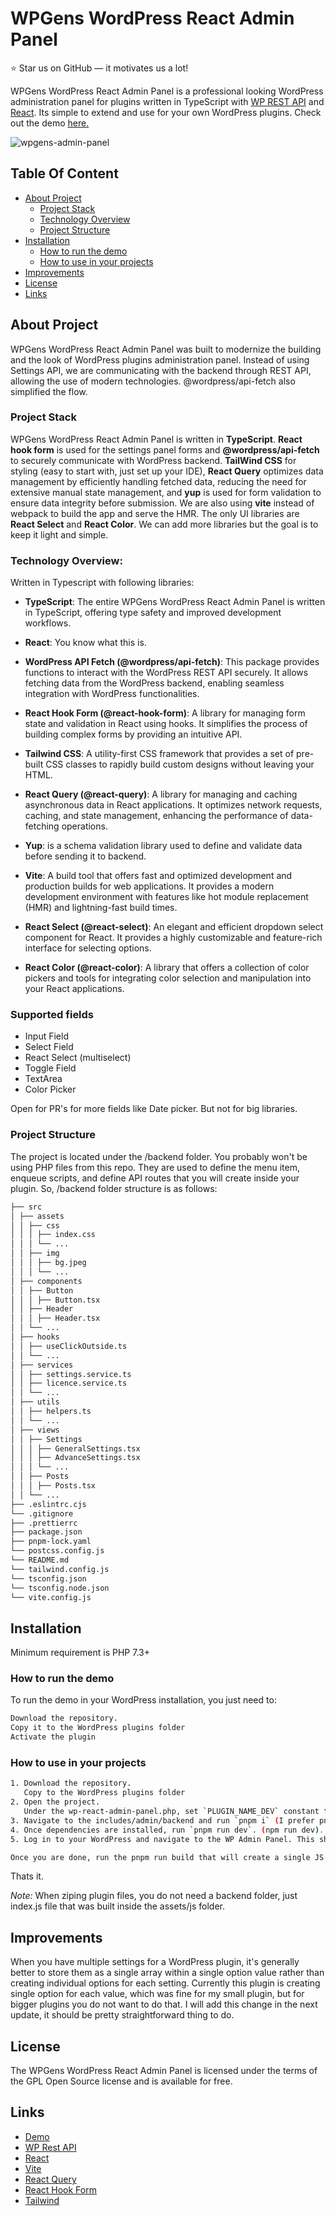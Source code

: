 # WPGens WordPress React Admin Panel

:star: Star us on GitHub — it motivates us a lot!

WPGens WordPress React Admin Panel is a professional looking WordPress administration panel for plugins written in TypeScript with [WP REST API](https://v2.wp-api.org/) and [React](https://reactjs.org/). Its simple to extend and use for your own WordPress plugins. Check out the demo [here.](https://wpgensdemo.com/wp-admin/admin.php?page=gens-raf)

![wpgens-admin-panel](https://raw.githubusercontent.com/goranefbl/stuff/main/raf-admin-panel.webp)

## Table Of Content

-   [About Project](#about-project)
    -   [Project Stack](#project-stack)
    -   [Technology Overview](#technology-overview)
    -   [Project Structure](#project-structure)
-   [Installation](#installation)
    -   [How to run the demo](#how-to-run)
    -   [How to use in your projects](#how-to-use)
-   [Improvements](#improvements)
-   [License](#license)
-   [Links](#links)

## About Project

WPGens WordPress React Admin Panel was built to modernize the building and the look of WordPress plugins administration panel. Instead of using Settings API, we are communicating with the backend through REST API, allowing the use of modern technologies. @wordpress/api-fetch also simplified the flow.

### Project Stack

WPGens WordPress React Admin Panel is written in **TypeScript**. **React hook form** is used for the settings panel forms and **@wordpress/api-fetch** to securely communicate with WordPress backend. **TailWind CSS** for styling (easy to start with, just set up your IDE), **React Query** optimizes data management by efficiently handling fetched data, reducing the need for extensive manual state management, and **yup** is used for form validation to ensure data integrity before submission. We are also using **vite** instead of webpack to build the app and serve the HMR. The only UI libraries are **React Select** and **React Color**. We can add more libraries but the goal is to keep it light and simple.

### Technology Overview:

Written in Typescript with following libraries:

-   **TypeScript**: The entire WPGens WordPress React Admin Panel is written in TypeScript, offering type safety and improved development workflows.

-   **React**: You know what this is.

-   **WordPress API Fetch (@wordpress/api-fetch)**: This package provides functions to interact with the WordPress REST API securely. It allows fetching data from the WordPress backend, enabling seamless integration with WordPress functionalities.

-   **React Hook Form (@react-hook-form)**: A library for managing form state and validation in React using hooks. It simplifies the process of building complex forms by providing an intuitive API.

-   **Tailwind CSS**: A utility-first CSS framework that provides a set of pre-built CSS classes to rapidly build custom designs without leaving your HTML.

-   **React Query (@react-query)**: A library for managing and caching asynchronous data in React applications. It optimizes network requests, caching, and state management, enhancing the performance of data-fetching operations.

-   **Yup**: is a schema validation library used to define and validate data before sending it to backend.

-   **Vite**: A build tool that offers fast and optimized development and production builds for web applications. It provides a modern development environment with features like hot module replacement (HMR) and lightning-fast build times.

-   **React Select (@react-select)**: An elegant and efficient dropdown select component for React. It provides a highly customizable and feature-rich interface for selecting options.

-   **React Color (@react-color)**: A library that offers a collection of color pickers and tools for integrating color selection and manipulation into your React applications.

### Supported fields

-   Input Field
-   Select Field
-   React Select (multiselect)
-   Toggle Field
-   TextArea
-   Color Picker

Open for PR's for more fields like Date picker. But not for big libraries.

### Project Structure

The project is located under the /backend folder. You probably won't be using PHP files from this repo. They are used to define the menu item, enqueue scripts, and define API routes that you will create inside your plugin. So, /backend folder structure is as follows:

```bash
├── src
│ ├── assets
│ │ ├── css
│ │ │ ├── index.css
│ │ │ └── ...
│ │ ├── img
│ │ │ ├── bg.jpeg
│ │ │ └── ...
│ ├── components
│ │ ├── Button
│ │ │ ├── Button.tsx
│ │ ├── Header
│ │ │ ├── Header.tsx
│ │ └── ...
│ ├── hooks
│ │ ├── useClickOutside.ts
│ │ └── ...
│ ├── services
│ │ ├── settings.service.ts
│ │ ├── licence.service.ts
│ │ └── ...
│ ├── utils
│ │ ├── helpers.ts
│ │ └── ...
│ ├── views
│ │ ├── Settings
│ │ │ ├── GeneralSettings.tsx
│ │ │ ├── AdvanceSettings.tsx
│ │ │ └── ...
│ │ ├── Posts
│ │ │ ├── Posts.tsx
│ │ └── ...
├── .eslintrc.cjs
└── .gitignore
├── .prettierrc
├── package.json
├── pnpm-lock.yaml
└── postcss.config.js
└── README.md
└── tailwind.config.js
└── tsconfig.json
└── tsconfig.node.json
└── vite.config.js
```

## Installation

Minimum requirement is PHP 7.3+

### How to run the demo

To run the demo in your WordPress installation, you just need to:

```bash
Download the repository.
Copy it to the WordPress plugins folder
Activate the plugin
```

### How to use in your projects

```bash
1. Download the repository.
   Copy to the WordPress plugins folder
2. Open the project.
   Under the wp-react-admin-panel.php, set `PLUGIN_NAME_DEV` constant to `true`. This will load dev server instead of the JS build.
3. Navigate to the includes/admin/backend and run `pnpm i` (I prefer pnpm, you can use npm).
4. Once dependencies are installed, run `pnpm run dev`. (npm run dev).
5. Log in to your WordPress and navigate to the WP Admin Panel. This should now load a dev build. Try changing the text to see if changes are showing instantly. HMR should work.

Once you are done, run the pnpm run build that will create a single JS file that you need to enqueue in your projects.
```

Thats it.

_Note:_ When ziping plugin files, you do not need a backend folder, just index.js file that was built inside the assets/js folder.

## Improvements

When you have multiple settings for a WordPress plugin, it's generally better to store them as a single array within a single option value rather than creating individual options for each setting. Currently this plugin is creating single option for each value, which was fine for my small plugin, but for bigger plugins you do not want to do that. I will add this change in the next update, it should be pretty straightforward thing to do.

## License

The WPGens WordPress React Admin Panel is licensed under the terms of the GPL Open Source license and is available for free.

## Links

-   [Demo](https://wpgensdemo.com)
-   [WP Rest API](https://v2.wp-api.org)
-   [React](https://reactjs.org)
-   [Vite](https://vitejs.dev)
-   [React Query](https://tanstack.com/query/v3/)
-   [React Hook Form](https://react-hook-form.com/)
-   [Tailwind](https://tailwindcss.com)
